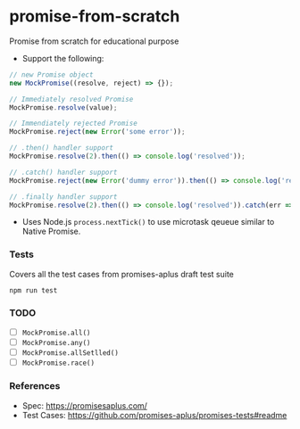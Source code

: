 # promise-from-scratch
Promise from scratch for educational purpose

- Support the following:
```js
// new Promise object
new MockPromise((resolve, reject) => {});

// Immediately resolved Promise
MockPromise.resolve(value);

// Immendiately rejected Promise
MockPromise.reject(new Error('some error'));

// .then() handler support
MockPromise.resolve(2).then(() => console.log('resolved'));

// .catch() handler support
MockPromise.reject(new Error('dummy error')).then(() => console.log('resolved')).catch(err => console.error(err))

// .finally handler support
MockPromise.resolve(2).then(() => console.log('resolved')).catch(err => console.error(err)).finally(() => console.log('finally'))
```
- Uses Node.js `process.nextTick()` to use microtask qeueue similar to Native Promise.

### Tests

Covers all the test cases from promises-aplus draft test suite
```
npm run test
```
### TODO
- [ ] `MockPromise.all()`
- [ ] `MockPromise.any()`
- [ ] `MockPromise.allSetlled()`
- [ ] `MockPromise.race()`

### References
- Spec: https://promisesaplus.com/
- Test Cases: https://github.com/promises-aplus/promises-tests#readme
